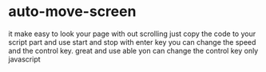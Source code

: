 # auto-move-screen
it make easy to look your page with out scrolling
just copy the code to your script part and use
start and stop with enter key
you can change the speed and the control key.
great and use able
yon can change the control key
only javascript


